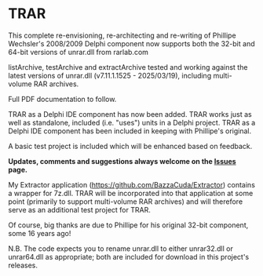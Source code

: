 # TRAR
 
This complete re-envisioning, re-architecting and re-writing of Phillipe Wechsler's 2008/2009 Delphi component now supports both the 32-bit and 64-bit versions of unrar.dll from rarlab.com

listArchive, testArchive and extractArchive tested and working against the latest versions of unrar.dll (v7.11.1.1525 - 2025/03/19), including multi-volume RAR archives.

Full PDF documentation to follow.

TRAR as a Delphi IDE component has now been added. 
TRAR works just as well as standalone, included (i.e. "uses") units in a Delphi project. 
TRAR as a Delphi IDE component has been included in keeping with Phillipe's original.

A basic test project is included which will be enhanced based on feedback.

**Updates, comments and suggestions always welcome on the [Issues](https://github.com/BazzaCuda/TRARunrar/issues) page.**

My Extractor application (https://github.com/BazzaCuda/Extractor) contains a wrapper for 7z.dll. TRAR will be incorporated into that application at some point (primarily to support multi-volume RAR archives) and will therefore serve as an additional test project for TRAR.

Of course, big thanks are due to Phillipe for his original 32-bit component, some 16 years ago!

N.B. The code expects you to rename unrar.dll to either unrar32.dll or unrar64.dll as appropriate; both are included for download in this project's releases.
